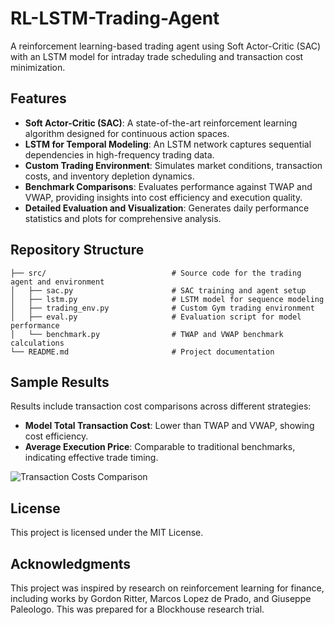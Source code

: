 # RL-LSTM-Trading-Agent
A reinforcement learning-based trading agent using Soft Actor-Critic (SAC) with an LSTM model for intraday trade scheduling and transaction cost minimization. 

## Features
- **Soft Actor-Critic (SAC)**: A state-of-the-art reinforcement learning algorithm designed for continuous action spaces.
- **LSTM for Temporal Modeling**: An LSTM network captures sequential dependencies in high-frequency trading data.
- **Custom Trading Environment**: Simulates market conditions, transaction costs, and inventory depletion dynamics.
- **Benchmark Comparisons**: Evaluates performance against TWAP and VWAP, providing insights into cost efficiency and execution quality.
- **Detailed Evaluation and Visualization**: Generates daily performance statistics and plots for comprehensive analysis.

## Repository Structure
```
├── src/                            # Source code for the trading agent and environment
│   ├── sac.py                      # SAC training and agent setup
│   ├── lstm.py                     # LSTM model for sequence modeling
│   ├── trading_env.py              # Custom Gym trading environment
│   ├── eval.py                     # Evaluation script for model performance
│   └── benchmark.py                # TWAP and VWAP benchmark calculations
└── README.md                       # Project documentation
```

## Sample Results

Results include transaction cost comparisons across different strategies:
- **Model Total Transaction Cost**: Lower than TWAP and VWAP, showing cost efficiency.
- **Average Execution Price**: Comparable to traditional benchmarks, indicating effective trade timing.

![Transaction Costs Comparison](results/comparison.png)

## License
This project is licensed under the MIT License.

## Acknowledgments
This project was inspired by research on reinforcement learning for finance, including works by Gordon Ritter, Marcos Lopez de Prado, and Giuseppe Paleologo. This was prepared for a Blockhouse research trial.
